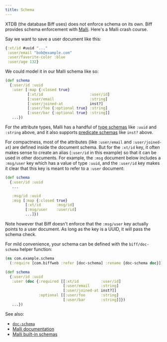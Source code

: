```yaml
---
title: Schema
---
```


XTDB (the database Biff uses) does not enforce schema on its own. Biff provides schema enforcement
with [Malli](https://github.com/metosin/malli). Here's a Malli crash course.

Say we want to save a user document like this:

```clojure
{:xt/id #uuid "..."
 :user/email "bob@example.com"
 :user/favorite-color :blue
 :user/age 132}
```

We could model it in our Malli schema like so:

```clojure
(def schema
  {:user/id :uuid
   :user [:map {:closed true}
          [:xt/id                     :user/id]
          [:user/email                :string]
          [:user/joined-at            inst?]
          [:user/foo {:optional true} :string]
          [:user/bar {:optional true} :string]]
   ...})
```

For the attribute types, Malli has a handful of
[type schemas](https://github.com/metosin/malli#mallicoretype-schemas) like `:uuid`
and `:string` above, and it also supports
[predicate schemas](https://github.com/metosin/malli#mallicorepredicate-schemas) like
`inst?` above.

For compactness, most of the attributes (like `:user/email` and `:user/joined-at`) are
defined inside the document schema. But for the `:xt/id` key, it often makes sense to create
an alias (`:user/id` in this example) so that it can be used in other documents. For example, the
`:msg` document below includes a `:msg/user` key which has a value of type `:uuid`, and the `:user/id`
key makes it clear that this key is meant to refer to a `:user` document:

```clojure
(def schema
  {:user/id :uuid
   ...

   :msg/id :uuid
   :msg [:map {:closed true}
         [:xt/id       :msg/id]
         [:msg/user    :user/id]
         ...]})
```

Note however that Biff doesn't enforce that the `:msg/user` key actually points
to a user document. As long as the key is a UUID, it will pass the schema
check.

For mild convenience, your schema can be defined with the `biff/doc-schema` helper function:

```clojure
(ns com.example.schema
  (:require [com.biffweb :refer [doc-schema] :rename {doc-schema doc}]))

(def schema
  {:user/id :uuid
   :user (doc {:required [[:xt/id          :user/id]
                          [:user/email     :string]
                          [:user/joined-at inst?]]
               :optional [[:user/foo       :string]
                          [:user/bar       :string]]})
   ...})
```

See also:

 - [`doc-schema`](/docs/api/misc/#doc-schema)
 - [Malli documentation](https://github.com/metosin/malli)
 - [Malli built-in schemas](https://github.com/metosin/malli#built-in-schemas)
